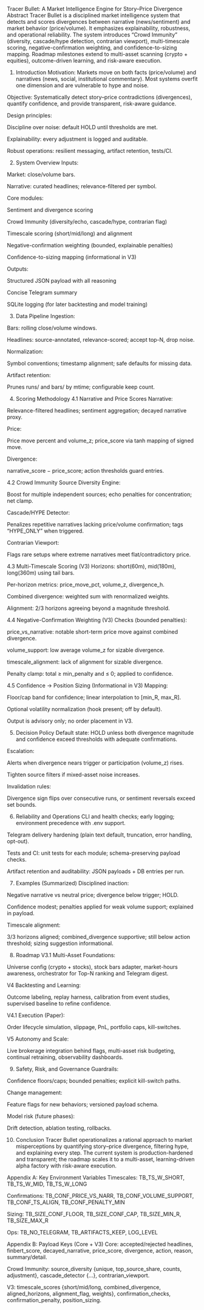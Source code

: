 Tracer Bullet: A Market Intelligence Engine for Story–Price Divergence
Abstract
Tracer Bullet is a disciplined market intelligence system that detects and scores divergences between narrative (news/sentiment) and market behavior (price/volume). It emphasizes explainability, robustness, and operational reliability. The system introduces “Crowd Immunity” (diversity, cascade/hype detection, contrarian viewport), multi-timescale scoring, negative-confirmation weighting, and confidence-to-sizing mapping. Roadmap milestones extend to multi-asset scanning (crypto + equities), outcome-driven learning, and risk-aware execution.

1. Introduction
Motivation: Markets move on both facts (price/volume) and narratives (news, social, institutional commentary). Most systems overfit one dimension and are vulnerable to hype and noise.

Objective: Systematically detect story–price contradictions (divergences), quantify confidence, and provide transparent, risk-aware guidance.

Design principles:

Discipline over noise: default HOLD until thresholds are met.

Explainability: every adjustment is logged and auditable.

Robust operations: resilient messaging, artifact retention, tests/CI.

2. System Overview
Inputs:

Market: close/volume bars.

Narrative: curated headlines; relevance-filtered per symbol.

Core modules:

Sentiment and divergence scoring

Crowd Immunity (diversity/echo, cascade/hype, contrarian flag)

Timescale scoring (short/mid/long) and alignment

Negative-confirmation weighting (bounded, explainable penalties)

Confidence-to-sizing mapping (informational in V3)

Outputs:

Structured JSON payload with all reasoning

Concise Telegram summary

SQLite logging (for later backtesting and model training)

3. Data Pipeline
Ingestion:

Bars: rolling close/volume windows.

Headlines: source-annotated, relevance-scored; accept top-N, drop noise.

Normalization:

Symbol conventions; timestamp alignment; safe defaults for missing data.

Artifact retention:

Prunes runs/ and bars/ by mtime; configurable keep count.

4. Scoring Methodology
4.1 Narrative and Price Scores
Narrative:

Relevance-filtered headlines; sentiment aggregation; decayed narrative proxy.

Price:

Price move percent and volume_z; price_score via tanh mapping of signed move.

Divergence:

narrative_score − price_score; action thresholds guard entries.

4.2 Crowd Immunity
Source Diversity Engine:

Boost for multiple independent sources; echo penalties for concentration; net clamp.

Cascade/HYPE Detector:

Penalizes repetitive narratives lacking price/volume confirmation; tags “HYPE_ONLY” when triggered.

Contrarian Viewport:

Flags rare setups where extreme narratives meet flat/contradictory price.

4.3 Multi-Timescale Scoring (V3)
Horizons: short(60m), mid(180m), long(360m) using tail bars.

Per-horizon metrics: price_move_pct, volume_z, divergence_h.

Combined divergence: weighted sum with renormalized weights.

Alignment: 2/3 horizons agreeing beyond a magnitude threshold.

4.4 Negative-Confirmation Weighting (V3)
Checks (bounded penalties):

price_vs_narrative: notable short-term price move against combined divergence.

volume_support: low average volume_z for sizable divergence.

timescale_alignment: lack of alignment for sizable divergence.

Penalty clamp: total ≥ min_penalty and ≤ 0; applied to confidence.

4.5 Confidence → Position Sizing (Informational in V3)
Mapping:

Floor/cap band for confidence; linear interpolation to [min_R, max_R].

Optional volatility normalization (hook present; off by default).

Output is advisory only; no order placement in V3.

5. Decision Policy
Default state: HOLD unless both divergence magnitude and confidence exceed thresholds with adequate confirmations.

Escalation:

Alerts when divergence nears trigger or participation (volume_z) rises.

Tighten source filters if mixed-asset noise increases.

Invalidation rules:

Divergence sign flips over consecutive runs, or sentiment reversals exceed set bounds.

6. Reliability and Operations
CLI and health checks; early logging; environment precedence with .env support.

Telegram delivery hardening (plain text default, truncation, error handling, opt-out).

Tests and CI: unit tests for each module; schema-preserving payload checks.

Artifact retention and auditability: JSON payloads + DB entries per run.

7. Examples (Summarized)
Disciplined inaction:

Negative narrative vs neutral price; divergence below trigger; HOLD.

Confidence modest; penalties applied for weak volume support; explained in payload.

Timescale alignment:

3/3 horizons aligned; combined_divergence supportive; still below action threshold; sizing suggestion informational.

8. Roadmap
V3.1 Multi-Asset Foundations:

Universe config (crypto + stocks), stock bars adapter, market-hours awareness, orchestrator for Top-N ranking and Telegram digest.

V4 Backtesting and Learning:

Outcome labeling, replay harness, calibration from event studies, supervised baseline to refine confidence.

V4.1 Execution (Paper):

Order lifecycle simulation, slippage, PnL, portfolio caps, kill-switches.

V5 Autonomy and Scale:

Live brokerage integration behind flags, multi-asset risk budgeting, continual retraining, observability dashboards.

9. Safety, Risk, and Governance
Guardrails:

Confidence floors/caps; bounded penalties; explicit kill-switch paths.

Change management:

Feature flags for new behaviors; versioned payload schema.

Model risk (future phases):

Drift detection, ablation testing, rollbacks.

10. Conclusion
Tracer Bullet operationalizes a rational approach to market misperceptions by quantifying story–price divergence, filtering hype, and explaining every step. The current system is production-hardened and transparent; the roadmap scales it to a multi-asset, learning-driven alpha factory with risk-aware execution.

Appendix A: Key Environment Variables
Timescales: TB_TS_W_SHORT, TB_TS_W_MID, TB_TS_W_LONG

Confirmations: TB_CONF_PRICE_VS_NARR, TB_CONF_VOLUME_SUPPORT, TB_CONF_TS_ALIGN, TB_CONF_PENALTY_MIN

Sizing: TB_SIZE_CONF_FLOOR, TB_SIZE_CONF_CAP, TB_SIZE_MIN_R, TB_SIZE_MAX_R

Ops: TB_NO_TELEGRAM, TB_ARTIFACTS_KEEP, LOG_LEVEL

Appendix B: Payload Keys (Core + V3)
Core: accepted/rejected headlines, finbert_score, decayed_narrative, price_score, divergence, action, reason, summary/detail.

Crowd Immunity: source_diversity {unique, top_source_share, counts, adjustment}, cascade_detector {...}, contrarian_viewport.

V3: timescale_scores {short/mid/long, combined_divergence, aligned_horizons, alignment_flag, weights}, confirmation_checks, confirmation_penalty, position_sizing.